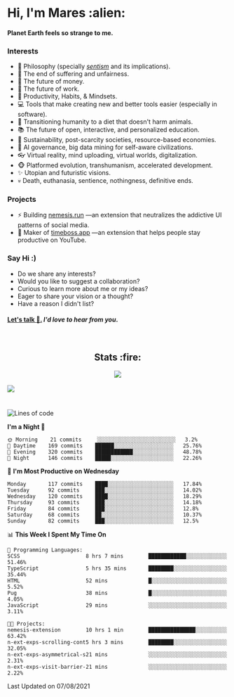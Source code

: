 <h1>Hi, I'm Mares :alien:</h1>

#### Planet Earth feels so strange to me.

### **Interests**

- 🌊 Philosophy (specially [_sentism_][sentismmedium] and its implications).
- 🎯 The end of suffering and unfairness.
- 💸 The future of money.
- 💼 The future of work.
- 🧠 Productivity, Habits, & Mindsets.
- 💻 Tools that make creating new and better tools easier (especially in software).
- 🥗 Transitioning humanity to a diet that doesn't harm animals.
- 📚 The future of open, interactive, and personalized education.
- 🌱 Sustainability, post-scarcity societies, resource-based economies.
- 🤖 AI governance, big data mining for self-aware civilizations.
- 👓 Virtual reality, mind uploading, virtual worlds, digitalization.
- 🐵 Platformed evolution, transhumanism, accelerated development.
- ✨ Utopian and futuristic visions.
- 💀 Death, euthanasia, sentience, nothingness, definitive ends.


### **Projects**

- ⚡ Building [nemesis.run](https://nemesis.run) —an extension that neutralizes the addictive UI patterns of social media.
- 💎 Maker of [timeboss.app](https://timeboss.app) —an extension that helps people stay productive on YouTube.


### **Say Hi :)**

- Do we share any interests?
- Would you like to suggest a collaboration?
- Curious to learn more about me or my ideas?
- Eager to share your vision or a thought?
- Have a reason I didn't list?

#### [Let's talk :wave:.](mailto:mareszhar@gmail.com) _I'd love to hear from you_.

[sentismmedium]: https://medium.com/@mareszhar/born-a-prisoner-a-reflection-about-life-its-struggles-and-a-plan-to-escape-d8566ce9b026

<br>

<h2 align="center">Stats :fire:</h2>

<div align="center">
  <img src="https://github-readme-streak-stats.herokuapp.com?user=mareszhar&theme=black-ice&hide_border=true&stroke=FFFFFF15&ring=DF8FFE&fire=DF8FFE&currStreakLabel=DF8FFE&background=1A232A&currStreakNum=86FFAB">
</div>

<!-- Add or remove this: &dates=B1AAB3FF at the end of the streak stats URL if they get bugged and aren't updating -->

<br>

<img src="https://activity-graph.herokuapp.com/graph?username=mareszhar&theme=nord&bg_color=00000000&color=979797&line=DF8FFE&point=00000000&area=true&hide_border=true">

<br>

<h1></h1>

<!--START_SECTION:waka-->
![Lines of code](https://img.shields.io/badge/From%20Hello%20World%20I%27ve%20Written-103539%20lines%20of%20code-blue)

**I'm a Night 🦉** 

```text
🌞 Morning    21 commits     ░░░░░░░░░░░░░░░░░░░░░░░░░   3.2% 
🌆 Daytime    169 commits    ██████░░░░░░░░░░░░░░░░░░░   25.76% 
🌃 Evening    320 commits    ████████████░░░░░░░░░░░░░   48.78% 
🌙 Night      146 commits    █████░░░░░░░░░░░░░░░░░░░░   22.26%

```
📅 **I'm Most Productive on Wednesday** 

```text
Monday       117 commits    ████░░░░░░░░░░░░░░░░░░░░░   17.84% 
Tuesday      92 commits     ███░░░░░░░░░░░░░░░░░░░░░░   14.02% 
Wednesday    120 commits    ████░░░░░░░░░░░░░░░░░░░░░   18.29% 
Thursday     93 commits     ███░░░░░░░░░░░░░░░░░░░░░░   14.18% 
Friday       84 commits     ███░░░░░░░░░░░░░░░░░░░░░░   12.8% 
Saturday     68 commits     ██░░░░░░░░░░░░░░░░░░░░░░░   10.37% 
Sunday       82 commits     ███░░░░░░░░░░░░░░░░░░░░░░   12.5%

```


📊 **This Week I Spent My Time On** 

```text
💬 Programming Languages: 
SCSS                     8 hrs 7 mins        ████████████░░░░░░░░░░░░░   51.46% 
TypeScript               5 hrs 35 mins       ████████░░░░░░░░░░░░░░░░░   35.44% 
HTML                     52 mins             █░░░░░░░░░░░░░░░░░░░░░░░░   5.52% 
Pug                      38 mins             █░░░░░░░░░░░░░░░░░░░░░░░░   4.05% 
JavaScript               29 mins             ░░░░░░░░░░░░░░░░░░░░░░░░░   3.11%

🐱‍💻 Projects: 
nemesis-extension        10 hrs 1 min        ███████████████░░░░░░░░░░   63.42% 
n-ext-exps-scrolling-cont5 hrs 3 mins        ████████░░░░░░░░░░░░░░░░░   32.05% 
n-ext-exps-asymmetrical-s21 mins             ░░░░░░░░░░░░░░░░░░░░░░░░░   2.31% 
n-ext-exps-visit-barrier-21 mins             ░░░░░░░░░░░░░░░░░░░░░░░░░   2.22%

```


 Last Updated on 07/08/2021
<!--END_SECTION:waka-->

